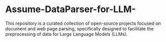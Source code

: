 # Assume-DataParser-for-LLM-
This repository is a curated collection of open-source projects focused on document and web page parsing, specifically designed to facilitate the preprocessing of data for Large Language Models (LLMs).
